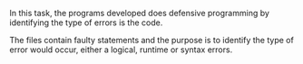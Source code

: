 In this task, the programs developed does defensive programming by identifying the type of errors is the code.

The files contain faulty statements and the purpose is to identify the type of error would occur, either a logical, runtime or syntax errors. 